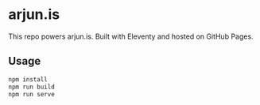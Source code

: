 # arjun.is

This repo powers arjun.is. Built with Eleventy and hosted on GitHub Pages.

## Usage

```bash
npm install
npm run build
npm run serve
```
